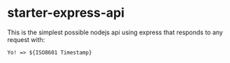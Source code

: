 # starter-express-api

This is the simplest possible nodejs api using express that responds to any request with: 
```
Yo! => ${ISO8601 Timestamp}
```

